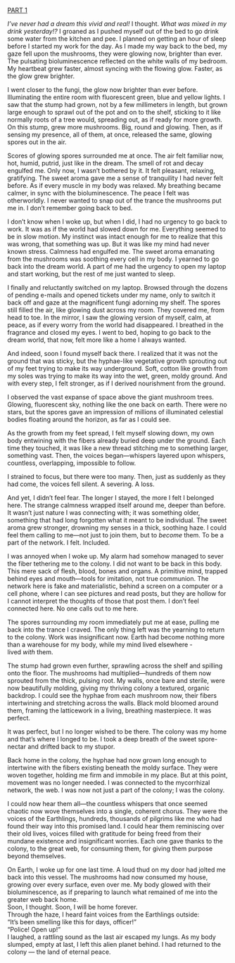 [PART 1](https://www.reddit.com/r/nosleep/comments/1k9ph04/i_found_glowing_mushrooms_on_my_run_part_1/)

*I’ve never had a dream this vivid and real!* I thought. *What was mixed in my drink yesterday!?* I groaned as I pushed myself out of the bed to go drink some water from the kitchen and pee. I planned on getting an hour of sleep before I started my work for the day. As I made my way back to the bed, my gaze fell upon the mushrooms, they were glowing now, brighter than ever. The pulsating bioluminescence reflected on the white walls of my bedroom. My heartbeat grew faster, almost syncing with the flowing glow. Faster, as the glow grew brighter.

I went closer to the fungi, the glow now brighter than ever before. Illuminating the entire room with fluorescent green, blue and yellow lights. I saw that the stump had grown, not by a few millimeters in length, but grown large enough to sprawl out of the pot and on to the shelf, sticking to it like normally roots of a tree would, spreading out, as if ready for more growth. On this stump, grew more mushrooms. Big, round and glowing. Then, as if sensing my presence, all of them, at once, released the same, glowing spores out in the air.

Scores of glowing spores surrounded me at once. The air felt familiar now, hot, humid, putrid, just like in the dream. The smell of rot and decay engulfed me. Only now, I wasn’t bothered by it. It felt pleasant, relaxing, gratifying. The sweet aroma gave me a sense of tranquility I had never felt before. As if every muscle in my body was relaxed. My breathing became calmer, in sync with the bioluminescence. The peace I felt was otherworldly. I never wanted to snap out of the trance the mushrooms put me in. I don’t remember going back to bed.

I don’t know when I woke up, but when I did, I had no urgency to go back to work. It was as if the world had slowed down for me. Everything seemed to be in slow motion. My instinct was intact enough for me to realize that this was wrong, that something was up. But it was like my mind had never known stress. Calmness had engulfed me. The sweet aroma emanating from the mushrooms was soothing every cell in my body. I yearned to go back into the dream world. A part of me had the urgency to open my laptop and start working, but the rest of me just wanted to sleep.

I finally and reluctantly switched on my laptop. Browsed through the dozens of pending e-mails and opened tickets under my name, only to switch it back off and gaze at the magnificent fungi adorning my shelf. The spores still filled the air, like glowing dust across my room. They covered me, from head to toe. In the mirror, I saw the glowing version of myself, calm, at peace, as if every worry from the world had disappeared. I breathed in the fragrance and closed my eyes. I went to bed, hoping to go back to the dream world, that now, felt more like a home I always wanted.

And indeed, soon I found myself back there. I realized that it was not the ground that was sticky, but the hyphae-like vegetative growth sprouting out of my feet trying to make its way underground. Soft, cotton like growth from my soles was trying to make its way into the wet, green, moldy ground. And with every step, I felt stronger, as if I derived nourishment from the ground.

I observed the vast expanse of space above the giant mushroom trees. Glowing, fluorescent sky, nothing like the one back on earth. There were no stars, but the spores gave an impression of millions of illuminated celestial bodies floating around the horizon, as far as I could see.

As the growth from my feet spread, I felt myself slowing down, my own body entwining with the fibers already buried deep under the ground. Each time they touched, it was like a new thread stitching me to something larger, something vast. Then, the voices began—whispers layered upon whispers, countless, overlapping, impossible to follow.

I strained to focus, but there were too many. Then, just as suddenly as they had come, the voices fell silent. A severing. A loss.

And yet, I didn’t feel fear. The longer I stayed, the more I felt I belonged here. The strange calmness wrapped itself around me, deeper than before. It wasn’t just nature I was connecting with; it was something older, something that had long forgotten what it meant to be individual. The sweet aroma grew stronger, drowning my senses in a thick, soothing haze. I could feel them calling to me—not just to join them, but to *become* them. To be a part of the network. I felt. Included.

I was annoyed when I woke up. My alarm had somehow managed to sever the fiber tethering me to the colony. I did not want to be back in this body. This mere sack of flesh, blood, bones and organs. A primitive mind, trapped behind eyes and mouth—tools for imitation, not true communion. The network here is fake and materialistic, behind a screen on a computer or a cell phone, where I can see pictures and read posts, but they are hollow for I cannot interpret the thoughts of those that post them. I don’t feel connected here. No one calls out to me here.

The spores surrounding my room immediately put me at ease, pulling me back into the trance I craved. The only thing left was the yearning to return to the colony. Work was insignificant now. Earth had become nothing more than a warehouse for my body, while my mind lived elsewhere - lived *with* them.

The stump had grown even further, sprawling across the shelf and spilling onto the floor. The mushrooms had multiplied—hundreds of them now sprouted from the thick, pulsing root. My walls, once bare and sterile, were now beautifully molding, giving my thriving colony a textured, organic backdrop. I could see the hyphae from each mushroom now, their fibers intertwining and stretching across the walls. Black mold bloomed around them, framing the latticework in a living, breathing masterpiece. It was perfect.

It was perfect, but I no longer wished to be there. The colony was my home and that’s where I longed to be. I took a deep breath of the sweet spore-nectar and drifted back to my stupor.

Back home in the colony, the hyphae had now grown long enough to intertwine with the fibers existing beneath the moldy surface. They were woven together, holding me firm and immobile in my place. But at this point, movement was no longer needed. I was connected to the mycorrhizal network, the web. I was now not just a part of the colony; I was the colony.

I could now hear them all—the countless whispers that once seemed chaotic now wove themselves into a single, coherent chorus. They were the voices of the Earthlings, hundreds, thousands of pilgrims like me who had found their way into this promised land. I could hear them reminiscing over their old lives, voices filled with gratitude for being freed from their mundane existence and insignificant worries. Each one gave thanks to the colony, to the great web, for consuming them, for giving them purpose beyond themselves.

On Earth, I woke up for one last time. A loud thud on my door had jolted me back into this vessel. The mushrooms had now consumed my house, growing over every surface, even over me. My body glowed with their bioluminescence, as if preparing to launch what remained of me into the greater web back home.  
Soon, I thought. Soon, I will be home forever.  
Through the haze, I heard faint voices from the Earthlings outside:  
“It’s been smelling like this for days, officer!”  
“Police! Open up!”  
I laughed, a rattling sound as the last air escaped my lungs. As my body slumped, empty at last, I left this alien planet behind. I had returned to the colony — the land of eternal peace.